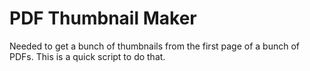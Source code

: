 # PDF Thumbnail Maker

Needed to get a bunch of thumbnails from the first page of a bunch of PDFs. This is a quick script to do that.
